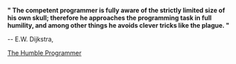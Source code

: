 **" The competent programmer is fully aware of the strictly limited size of his own skull; therefore he approaches the programming task in full humility, and among other things he avoids clever tricks like the plague. "** 

-- E.W. Dijkstra,


[The Humble Programmer][1]


  [1]: http://www.cs.utexas.edu/~EWD/transcriptions/EWD03xx/EWD340.html

 

